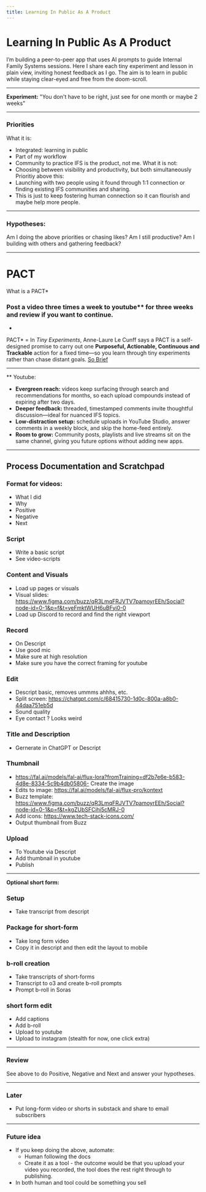```yaml
---
title: Learning In Public As A Product
---
```


# Learning In Public As A Product


I’m building a peer-to-peer app that uses AI prompts to guide Internal Family Systems sessions. Here I share each tiny experiment and lesson in plain view, inviting honest feedback as I go. The aim is to learn in public while staying clear-eyed and free from the doom-scroll.

--- 

**Experiment:** 
"You don't have to be right, just see for one month or maybe 2 weeks" 

--- 

### Priorities 
What it is: 
- Integrated: learning in public 
- Part of my workflow 
- Community to practice IFS is the product, not me. 
What it is not: 
- Choosing between visibility and productivity, but both simultaneously
Prioritiy above this: 
- Launching with two people using it found through 1:1 connection or finding existing IFS communities and sharing. 
- This is just to keep fostering human connection so it can flourish and maybe help more people. 

---
### Hypotheses: 
Am I doing the above priorities or chasing likes? 
Am I still productive? 
Am I building with others and gathering feedback? 

---

# PACT 
What is a PACT* 

### Post a video three times a week to youtube** for three weeks and review if you want to continue. 

-

PACT* = In _Tiny Experiments_, Anne-Laure Le Cunff says a PACT is a self-designed promise to carry out one **Purposeful, Actionable, Continuous and Trackable** action for a fixed time—so you learn through tiny experiments rather than chase distant goals. [So Brief](https://sobrief.com/books/tiny-experiments)

--- 

** Youtube: 
- **Evergreen reach:** videos keep surfacing through search and recommendations for months, so each upload compounds instead of expiring after two days.
- **Deeper feedback:** threaded, timestamped comments invite thoughtful discussion—ideal for nuanced IFS topics.
- **Low-distraction setup:** schedule uploads in YouTube Studio, answer comments in a weekly block, and skip the home-feed entirely.
- **Room to grow:** Community posts, playlists and live streams sit on the same channel, giving you future options without adding new apps.

--- 

## Process Documentation and Scratchpad  

### Format for videos: 
- What I did
- Why
- Positive
- Negative
- Next

### Script 
- Write a basic script 
- See video-scripts 

### Content and Visuals
- Load up pages or visuals 
- Visual slides: https://www.figma.com/buzz/qR3LmqFRJVTV7pamoyrEEh/Social?node-id=0-1&p=f&t=yeFmktWUH6uBFyi0-0 
- Load up Discord to record and find the right viewport 

### Record 
- On Descript
- Use good mic 
- Make sure at high resolution 
- Make sure you have the correct framing for youtube 

### Edit
- Descript basic, removes ummms ahhhs, etc. 
- Split screen: https://chatgpt.com/c/68415730-1d0c-800a-a8b0-44daa751eb5d 
- Sound quality 
- Eye contact ? Looks weird 

### Title and Description
- Gernerate in ChatGPT or Descript  

### Thumbnail 
- https://fal.ai/models/fal-ai/flux-lora?fromTraining=df2b7e6e-b583-4d8e-8334-5c9b4db05806- Create the image 
- Edits to image: https://fal.ai/models/fal-ai/flux-pro/kontext 
- Buzz template: https://www.figma.com/buzz/qR3LmqFRJVTV7pamoyrEEh/Social?node-id=0-1&p=f&t=kgZUbSFCihi5cMRJ-0 
- Add icons: https://www.tech-stack-icons.com/ 
- Output thumbnail from Buzz 

### Upload 
- To Youtube via Descript 
- Add thumbnail in youtube 
- Publish 


---

**Optional short form:**
### Setup 
- Take transcript from descript 
### Package for short-form 
- Take long form video 
- Copy it in descript and then edit the layout to mobile 
### b-roll creation 
- Take transcripts of short-forms 
- Transcript to o3 and create b-roll prompts 
- Prompt b-roll in Soras 
### short form edit 
- Add captions 
- Add b-roll 
- Upload to youtube 
- Upload to instagram (stealth for now, one click extra) 


---

### Review 

See above to do Positive, Negative and Next and answer your hypotheses. 


--- 

### Later 

- Put long-form video or shorts in substack and share to email subscribers 


--- 
### Future idea 
- If you keep doing the above, automate: 
	- Human following the docs 
	- Create it as a tool - the outcome would be that you upload your video you recorded, the tool does the rest right through to publishing. 
- In both human and tool could be something you sell 